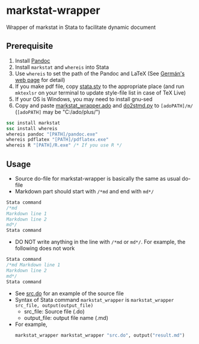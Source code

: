# markstat-wrapper
Wrapper of markstat in Stata to facilitate dynamic document

## Prerequisite

1. Install [Pandoc](https://github.com/jgm/pandoc)
2. Install `markstat` and `whereis` into Stata
3. Use `whereis` to set the path of the Pandoc and LaTeX (See [Germán's web page](https://data.princeton.edu/stata/markdown/gettingStarted) for detail)
4. If you make pdf file, copy [stata.sty](https://github.com/Takahiro-Toriyabe/markstat-wrapper/blob/master/docs/stata.sty) to the appropriate place (and run `mktexlsr` on your terminal to update style-file list in case of TeX Live)
5. If your OS is Windows, you may need to install gnu-sed
6. Copy and paste [markstat_wrapper.ado](https://github.com/Takahiro-Toriyabe/markstat-wrapper/blob/master/ado/markstat_wrapper.ado) and [do2stmd.py](https://github.com/Takahiro-Toriyabe/markstat-wrapper/blob/master/python/do2stmd.py) to `[adoPATH]/m/` (`[adoPATH]` may be "C:/ado/plus/")

```Stata
ssc install markstat
ssc install whereis
whereis pandoc "[PATH]/pandoc.exe"
whereis pdflatex "[PATH]/pdflatex.exe"
whereis R "[PATH]/R.exe" /* If you use R */
```

## Usage

- Source do-file for markstat-wrapper is basically the same as usual do-file
- Markdown part should start with `/*md` and end with `md*/`
```Stata
Stata command
/*md
Markdown line 1
Markdown line 2
md*/
Stata command
```
- DO NOT write anything in the line with `/*md` or `md*/`. For example, the following does not work
```Stata
Stata command
/*md Markdown line 1
Markdown line 2
md*/
Stata command
```
- See [src.do](https://github.com/Takahiro-Toriyabe/markstat-wrapper/blob/master/docs/example/src.do) for an example of the source file
- Syntax of Stata command `markstat_wrapper` is `markstat_wrapper src_file, output(output_file)`
  - src_file: Source file (.do)
  - output_file: output file name (.md)
- For example,
  ```Stata
  markstat_wrapper markstat_wrapper "src.do", output("result.md")
  ```
